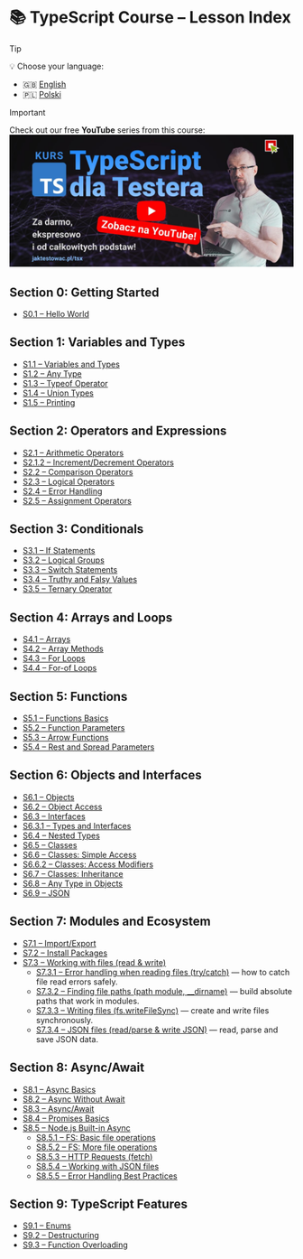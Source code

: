 # 📚 TypeScript Course – Lesson Index

> [!TIP]
> 💡 Choose your language:
>
> - 🇬🇧 [English](./README.md)
> - 🇵🇱 [Polski](./README.pl.md)

> [!IMPORTANT]
> Check out our free **YouTube** series from this course:
> [![TypeScript for Tester](../assets/typescript-dla-testera-za-darmo-tsx.jpg)](https://www.youtube.com/playlist?list=PLfKhn9AcZ-cD2AJmR8W5C4qGG9e5YiAGa)

## Section 0: Getting Started

- [S0.1 – Hello World](./0-base/1-hello-world.ts)

## Section 1: Variables and Types

- [S1.1 – Variables and Types](./1-variables-and-types/1-vars-types.ts)
- [S1.2 – Any Type](./1-variables-and-types/2-any.ts)
- [S1.3 – Typeof Operator](./1-variables-and-types/3-typeof.ts)
- [S1.4 – Union Types](./1-variables-and-types/4-union-types.ts)
- [S1.5 – Printing](./1-variables-and-types/5-printing.ts)

## Section 2: Operators and Expressions

- [S2.1 – Arithmetic Operators](./2-operators-and-expressions/1-arithmetic.ts)
- [S2.1.2 – Increment/Decrement Operators](./2-operators-and-expressions/1.2-increment-decrement.ts)
- [S2.2 – Comparison Operators](./2-operators-and-expressions/2-comparison.ts)
- [S2.3 – Logical Operators](./2-operators-and-expressions/3-logic.ts)
- [S2.4 – Error Handling](./2-operators-and-expressions/4-error-handling.ts)
- [S2.5 – Assignment Operators](./2-operators-and-expressions/5-assignment.ts)

## Section 3: Conditionals

- [S3.1 – If Statements](./3-conditionals/1-if-statement.ts)
- [S3.2 – Logical Groups](./3-conditionals/2-logical-groups.ts)
- [S3.3 – Switch Statements](./3-conditionals/3-switch-statements.ts)
- [S3.4 – Truthy and Falsy Values](./3-conditionals/4-truthy-falsy.ts)
- [S3.5 – Ternary Operator](./3-conditionals/5-ternary.ts)

## Section 4: Arrays and Loops

- [S4.1 – Arrays](./4-arrays-and-loops/1-arrays.ts)
- [S4.2 – Array Methods](./4-arrays-and-loops/2-array-methods.ts)
- [S4.3 – For Loops](./4-arrays-and-loops/3-for-loop.ts)
- [S4.4 – For-of Loops](./4-arrays-and-loops/4-for-of-loops.ts)

## Section 5: Functions

- [S5.1 – Functions Basics](./5-functions/1-functions.ts)
- [S5.2 – Function Parameters](./5-functions/2-function-params.ts)
- [S5.3 – Arrow Functions](./5-functions/3-arrow-functions.ts)
- [S5.4 – Rest and Spread Parameters](./5-functions/4-rest-spread-params.ts)

## Section 6: Objects and Interfaces

- [S6.1 – Objects](./6-objects-interfaces/1-objects.ts)
- [S6.2 – Object Access](./6-objects-interfaces/2-object-access.ts)
- [S6.3 – Interfaces](./6-objects-interfaces/3-interfaces.ts)
- [S6.3.1 – Types and Interfaces](./6-objects-interfaces/3.1-types-and-interfaces.ts)
- [S6.4 – Nested Types](./6-objects-interfaces/4-nested-types.ts)
- [S6.5 – Classes](./6-objects-interfaces/5-classes.ts)
- [S6.6 – Classes: Simple Access](./6-objects-interfaces/6-classes-access-simple.ts)
- [S6.6.2 – Classes: Access Modifiers](./6-objects-interfaces/6.2-classes-access.ts)
- [S6.7 – Classes: Inheritance](./6-objects-interfaces/7-classes-inheritance.ts)
- [S6.8 – Any Type in Objects](./6-objects-interfaces/8-any.ts)
- [S6.9 – JSON](./6-objects-interfaces/9-json.ts)

## Section 7: Modules and Ecosystem

- [S7.1 – Import/Export](./7-modules-and-ecosystem/1-import-export.ts)
- [S7.2 – Install Packages](./7-modules-and-ecosystem/2-install-packages.ts)
- [S7.3 – Working with files (read & write)](./7-modules-and-ecosystem/3-files.ts)
    - [S7.3.1 – Error handling when reading files (try/catch)](./7-modules-and-ecosystem/3.2-files-error-handling.ts) — how to catch file read errors safely.
    - [S7.3.2 – Finding file paths (path module, \_\_dirname)](./7-modules-and-ecosystem/3.3-files-path.ts) — build absolute paths that work in modules.
    - [S7.3.3 – Writing files (fs.writeFileSync)](./7-modules-and-ecosystem/3.4-write-files.ts) — create and write files synchronously.
    - [S7.3.4 – JSON files (read/parse & write JSON)](./7-modules-and-ecosystem/3.5-files-json.ts) — read, parse and save JSON data.

## Section 8: Async/Await

- [S8.1 – Async Basics](./8-async-await/1-async-basic.ts)
- [S8.2 – Async Without Await](./8-async-await/2-async-without-await.ts)
- [S8.3 – Async/Await](./8-async-await/3-async-await.ts)
- [S8.4 – Promises Basics](./8-async-await/promises-basics.ts)
- [S8.5 – Node.js Built-in Async](./8-async-await/4-nodejs-builtin-async.ts)
    - [S8.5.1 – FS: Basic file operations](./8-async-await/4.1-nodejs-fs-basic.ts)
    - [S8.5.2 – FS: More file operations](./8-async-await/4.2-nodejs-fs-more.ts)
    - [S8.5.3 – HTTP Requests (fetch)](./8-async-await/4.3-http-requests.ts)
    - [S8.5.4 – Working with JSON files](./8-async-await/4.4-json-files.ts)
    - [S8.5.5 – Error Handling Best Practices](./8-async-await/4.5-error-handling.ts)

## Section 9: TypeScript Features

- [S9.1 – Enums](./9-ts-features/1-enums.ts)
- [S9.2 – Destructuring](./9-ts-features/2-destructuring.ts)
- [S9.3 – Function Overloading](./9-ts-features/3-function-overloading.ts)
